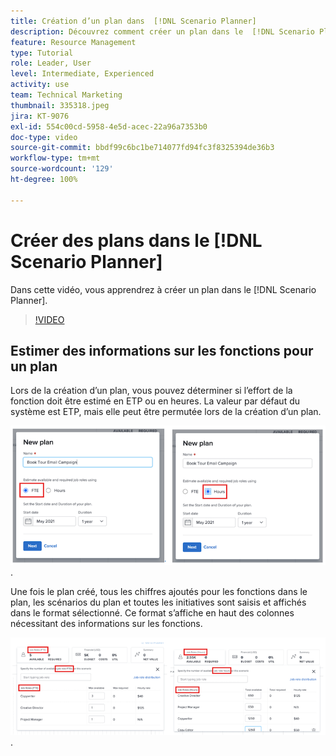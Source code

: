 ```yaml
---
title: Création d’un plan dans  [!DNL Scenario Planner]
description: Découvrez comment créer un plan dans le  [!DNL Scenario Planner].
feature: Resource Management
type: Tutorial
role: Leader, User
level: Intermediate, Experienced
activity: use
team: Technical Marketing
thumbnail: 335318.jpeg
jira: KT-9076
exl-id: 554c00cd-5958-4e5d-acec-22a96a7353b0
doc-type: video
source-git-commit: bbdf99c6bc1be714077fd94fc3f8325394de36b3
workflow-type: tm+mt
source-wordcount: '129'
ht-degree: 100%

---
```


# Créer des plans dans le [!DNL Scenario Planner]

Dans cette vidéo, vous apprendrez à créer un plan dans le [!DNL Scenario Planner].

>[!VIDEO](https://video.tv.adobe.com/v/335318/?quality=12&learn=on&enablevpops=1)

## Estimer des informations sur les fonctions pour un plan

Lors de la création d’un plan, vous pouvez déterminer si l’effort de la fonction doit être estimé en ETP ou en heures. La valeur par défaut du système est ETP, mais elle peut être permutée lors de la création d’un plan.

![Sélectionner [!UICONTROL ETP] ou [!UICONTROL Heures] dans la fenêtre [!UICONTROL Nouveau plan]](assets/scenario-planner-1.png).

Une fois le plan créé, tous les chiffres ajoutés pour les fonctions dans le plan, les scénarios du plan et toutes les initiatives sont saisis et affichés dans le format sélectionné. Ce format s’affiche en haut des colonnes nécessitant des informations sur les fonctions.

![Afficher les informations dans [!UICONTROL ETP] ou [!UICONTROL Heures] dans le [!DNL Scenario Planner]](assets/scenario-planner-2.png).
